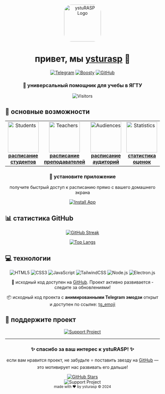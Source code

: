 <div align="center">
  <img src="https://ysturasp.netlify.app/images/cat.png" alt="ystuRASP Logo" width="120" height="120" style="border-radius: 20%">
  
  # привет, мы [ysturasp](https://ysturasp.netlify.app) 👋
  
  [![Telegram](https://img.shields.io/badge/Telegram-2CA5E0?style=for-the-badge&logo=telegram&logoColor=white)](https://t.me/ysturasp)
  [![Boosty](https://img.shields.io/badge/Boosty-F15B2A?style=for-the-badge&logo=boosty&logoColor=white)](https://boosty.to/ysturasp.me)
  [![GitHub](https://img.shields.io/badge/GitHub-100000?style=for-the-badge&logo=github&logoColor=white)](https://github.com/ysturasp)
</div>

<div align="center">
  <h3>🚀 универсальный помощник для учебы в ЯГТУ</h3>
  
  ![Visitors](https://api.visitorbadge.io/api/visitors?path=https%3A%2F%2Fgithub.com%2Fysturasp&label=Просмотров&labelColor=%23697689&countColor=%232ccce4)
</div>

## 🎯 основные возможности

<div align="center">
  <table>
    <tr>
      <td align="center">
        <a href="https://ysturasp.netlify.app/rasp">
          <img src="https://ysturasp.github.io/tg_emoji/People/Man%20Technologist.webp" width="100" alt="Students"><br>
          <b>расписание студентов</b>
        </a>
      </td>
      <td align="center">
        <a href="https://ysturasp.netlify.app/raspprep">
          <img src="https://ysturasp.github.io/tg_emoji/People/Man%20Teacher.webp" width="100" alt="Teachers"><br>
          <b>расписание преподавателей</b>
        </a>
      </td>
      <td align="center">
        <a href="https://ysturasp.netlify.app/raspaudience">
          <img src="https://ysturasp.github.io/tg_emoji/Travel%20and%20Places/Classical%20Building.webp" width="100" alt="Audiences"><br>
          <b>расписание аудиторий</b>
        </a>
      </td>
      <td align="center">
        <a href="https://ysturasp.netlify.app/stat">
          <img src="https://ysturasp.github.io/tg_emoji/Objects/Bar%20Chart.webp" width="100" alt="Statistics"><br>
          <b>статистика оценок</b>
        </a>
      </td>
    </tr>
  </table>
</div>

<div align="center">
  
  ### 📱 установите приложение
  получите быстрый доступ к расписанию прямо с вашего домашнего экрана
  
  [![Install App](https://img.shields.io/badge/Установить_приложение-4285F4?style=for-the-badge&logo=google-chrome&logoColor=white)](https://ysturasp.netlify.app/installapp)
</div>

## 📊 статистика GitHub

<div align="center">
  
  [![GitHub Streak](https://github-readme-streak-stats.herokuapp.com?user=ysturasp&theme=tokyonight&hide_border=true&locale=ru&date_format=j%20M%5B%20Y%5D)](https://git.io/streak-stats)
  
  [![Top Langs](https://github-readme-stats.vercel.app/api/top-langs/?username=ysturasp&layout=compact&theme=tokyonight&hide_border=true)](https://github.com/anuraghazra/github-readme-stats)
</div>

## 💻 технологии

<div align="center">
  
  ![HTML5](https://img.shields.io/badge/HTML5-E34F26?style=for-the-badge&logo=html5&logoColor=white)
  ![CSS3](https://img.shields.io/badge/CSS3-1572B6?style=for-the-badge&logo=css3&logoColor=white)
  ![JavaScript](https://img.shields.io/badge/JavaScript-F7DF1E?style=for-the-badge&logo=javascript&logoColor=black)
  ![TailwindCSS](https://img.shields.io/badge/Tailwind_CSS-38B2AC?style=for-the-badge&logo=tailwind-css&logoColor=white)
  ![Node.js](https://img.shields.io/badge/Node.js-43853D?style=for-the-badge&logo=node.js&logoColor=white)
  ![Electron.js](https://img.shields.io/badge/Electron-47848F?style=for-the-badge&logo=Electron&logoColor=white)
  
  <p>📂 исходный код доступен на <a href="https://github.com/ysturasp/ysturaspp" target="_blank">GitHub</a>. Проект активно развивается - следите за обновлениями!</p>
  <p>📦 исходный код проекта с <b>анимированными Telegram эмодзи</b> открыт и доступен по ссылке: <a href="https://github.com/ysturasp/tg_emoji">tg_emoji</a></p>
</div>

## 🌟 поддержите проект

<div align="center">
  <a href="https://boosty.to/ysturasp.me/donate">
    <img src="https://img.shields.io/badge/Поддержать_проект-F15B2A?style=for-the-badge&logo=boosty&logoColor=white" alt="Support Project">
  </a>
</div>

---

<div align="center">
  <h3>✨ спасибо за ваш интерес к ystuRASP! ✨</h3>
</div>

<div align="center">
  <p>если вам нравится проект, не забудьте ⭐ поставить звезду на <a href="https://github.com/ysturasp/ysturaspp" target="_blank">GitHub</a> — это мотивирует нас развивать его дальше!</p>
  
  <a href="https://github.com/ysturasp/ysturaspp">
    <img src="https://img.shields.io/github/stars/ysturasp/ysturaspp?style=social" alt="GitHub Stars">
  </a>
  <br>
  
  <img src="https://api.star-history.com/svg?repos=ysturasp/ysturaspp&type=Date" alt="Support Project">
  
  <br>
</div>

<div align="center">
  <sub>made with ❤️ by ysturasp © 2024</sub>
</div>
